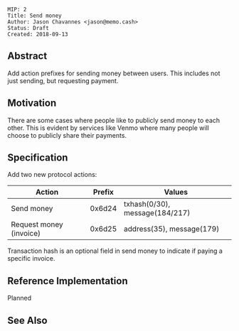 ```
MIP: 2
Title: Send money
Author: Jason Chavannes <jason@memo.cash>
Status: Draft
Created: 2018-09-13
```

## Abstract

Add action prefixes for sending money between users.
This includes not just sending, but requesting payment.

## Motivation

There are some cases where people like to publicly send money to each other.
This is evident by services like Venmo where many people will choose to publicly share their payments.

## Specification

Add two new protocol actions:

| Action | Prefix | Values |
|---|---|---|
| Send money | 0x6d24 | txhash(0/30), message(184/217) |
| Request money (invoice) | 0x6d25 | address(35), message(179) |

Transaction hash is an optional field in send money to indicate if paying a specific invoice.

## Reference Implementation

Planned

## See Also
